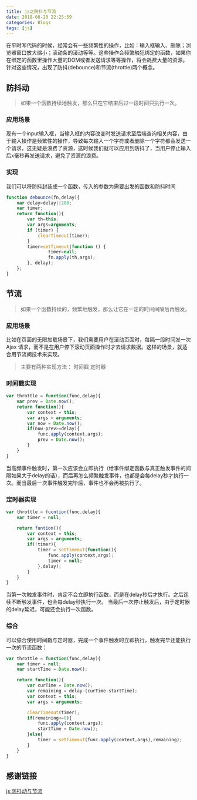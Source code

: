 ```yaml
---
title: js之防抖与节流
date: 2018-08-20 22:25:59
categories: Blogs
tags: [js]
---
```

在平时写代码的时候，经常会有一些频繁性的操作，比如：输入框输入、删除；浏览器窗口放大缩小；滚动条的滚动等等。这些操作会频繁触犯绑定的函数，如果你在绑定的函数里操作大量的DOM或者发送请求等等操作，将会耗费大量的资源。针对这些情况，出现了防抖(debounce)和节流(throttle)两个概念。<!--more-->

## 防抖动
>如果一个函数持续地触发，那么只在它结束后过一段时间只执行一次。

### 应用场景
现有一个input输入框，当输入框的内容改变时发送请求至后端查询相关内容，由于输入操作是频繁性的操作，导致每次输入一个字符或者删除一个字符都会发送一个请求，这无疑是浪费了资源，这时候我们就可以应用到防抖了，当用户停止输入后x毫秒再发送请求，避免了资源的浪费。

### 实现
我们可以将防抖封装成一个函数，传入的参数为需要出发的函数和防抖时间
```javascript
function debounce(fn,delay){
    var delay=delay||200;
    var timer;
    return function(){
        var th=this;
        var args=arguments;
        if (timer) {
            clearTimeout(timer);
        }
        timer=setTimeout(function () {
                timer=null;
                fn.apply(th,args);
        }, delay);
    };
}
```

## 节流
>如果一个函数持续的，频繁地触发，那么让它在一定的时间间隔后再触发。

### 应用场景
比如在页面的无限加载场景下，我们需要用户在滚动页面时，每隔一段时间发一次 Ajax 请求，而不是在用户停下滚动页面操作时才去请求数据。这样的场景，就适合用节流阀技术来实现。
> 主要有两种实现方法：
> 时间戳
> 定时器

### 时间戳实现
```javascript
var throttle = function(func,delay){
    var prev = Date.now();
    return function(){
        var context = this;
        var args = arguments;
        var now = Date.now();
        if(now-prev>=delay){
            func.apply(context,args);
            prev = Date.now();
        }
    }
}
```
当高频事件触发时，第一次应该会立即执行（给事件绑定函数与真正触发事件的间隔如果大于delay的话），而后再怎么频繁触发事件，也都是会每delay秒才执行一次。而当最后一次事件触发完毕后，事件也不会再被执行了。

### 定时器实现
```javascript
var throttle = fucntion(func,delay){
    var timer = null;

    return funtion(){
        var context = this;
        var args = arguments;
        if(!timer){
            timer = setTimeout(function(){
                func.apply(context,args);
                timer = null;
            },delay);
        }
    }
}
```
当第一次触发事件时，肯定不会立即执行函数，而是在delay秒后才执行。之后连续不断触发事件，也会每delay秒执行一次。 当最后一次停止触发后，由于定时器的delay延迟，可能还会执行一次函数。

### 综合
可以综合使用时间戳与定时器，完成一个事件触发时立即执行，触发完毕还能执行一次的节流函数：
```javascript
var throttle = function(func,delay){
    var timer = null;
    var startTime = Date.now();

    return function(){
        var curTime = Date.now();
        var remaining = delay-(curTime-startTime);
        var context = this;
        var args = arguments;

        clearTimeout(timer);
        if(remaining<=0){
            func.apply(context,args);
            startTime = Date.now();
        }else{
            timer = setTimeout(func.apply(context,args),remaining);
        }
    }
}
```

## 感谢链接
[js:防抖动与节流](https://blog.csdn.net/crystal6918/article/details/62236730)